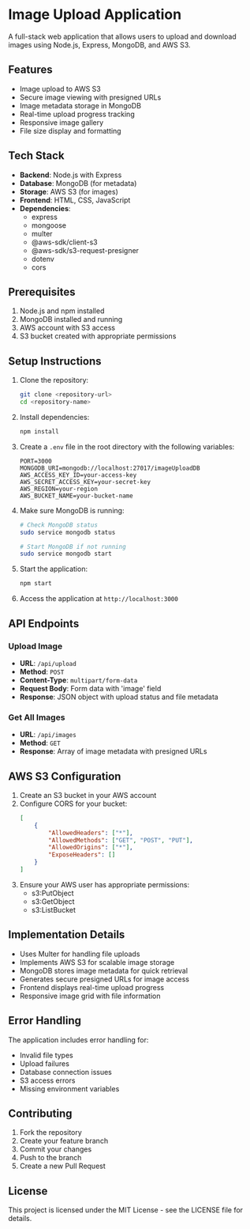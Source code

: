 # Image Upload Application

A full-stack web application that allows users to upload and download images using Node.js, Express, MongoDB, and AWS S3.

## Features

- Image upload to AWS S3
- Secure image viewing with presigned URLs
- Image metadata storage in MongoDB
- Real-time upload progress tracking
- Responsive image gallery
- File size display and formatting

## Tech Stack

- **Backend**: Node.js with Express
- **Database**: MongoDB (for metadata)
- **Storage**: AWS S3 (for images)
- **Frontend**: HTML, CSS, JavaScript
- **Dependencies**: 
  - express
  - mongoose
  - multer
  - @aws-sdk/client-s3
  - @aws-sdk/s3-request-presigner
  - dotenv
  - cors

## Prerequisites

1. Node.js and npm installed
2. MongoDB installed and running
3. AWS account with S3 access
4. S3 bucket created with appropriate permissions

## Setup Instructions

1. Clone the repository:
   ```bash
   git clone <repository-url>
   cd <repository-name>
   ```

2. Install dependencies:
   ```bash
   npm install
   ```

3. Create a `.env` file in the root directory with the following variables:
   ```
   PORT=3000
   MONGODB_URI=mongodb://localhost:27017/imageUploadDB
   AWS_ACCESS_KEY_ID=your-access-key
   AWS_SECRET_ACCESS_KEY=your-secret-key
   AWS_REGION=your-region
   AWS_BUCKET_NAME=your-bucket-name
   ```

4. Make sure MongoDB is running:
   ```bash
   # Check MongoDB status
   sudo service mongodb status
   
   # Start MongoDB if not running
   sudo service mongodb start
   ```

5. Start the application:
   ```bash
   npm start
   ```

6. Access the application at `http://localhost:3000`

## API Endpoints

### Upload Image
- **URL**: `/api/upload`
- **Method**: `POST`
- **Content-Type**: `multipart/form-data`
- **Request Body**: Form data with 'image' field
- **Response**: JSON object with upload status and file metadata

### Get All Images
- **URL**: `/api/images`
- **Method**: `GET`
- **Response**: Array of image metadata with presigned URLs


## AWS S3 Configuration

1. Create an S3 bucket in your AWS account
2. Configure CORS for your bucket:
   ```json
   [
       {
           "AllowedHeaders": ["*"],
           "AllowedMethods": ["GET", "POST", "PUT"],
           "AllowedOrigins": ["*"],
           "ExposeHeaders": []
       }
   ]
   ```
3. Ensure your AWS user has appropriate permissions:
   - s3:PutObject
   - s3:GetObject
   - s3:ListBucket

## Implementation Details

- Uses Multer for handling file uploads
- Implements AWS S3 for scalable image storage
- MongoDB stores image metadata for quick retrieval
- Generates secure presigned URLs for image access
- Frontend displays real-time upload progress
- Responsive image grid with file information


## Error Handling

The application includes error handling for:
- Invalid file types
- Upload failures
- Database connection issues
- S3 access errors
- Missing environment variables

## Contributing

1. Fork the repository
2. Create your feature branch
3. Commit your changes
4. Push to the branch
5. Create a new Pull Request

## License

This project is licensed under the MIT License - see the LICENSE file for details.
